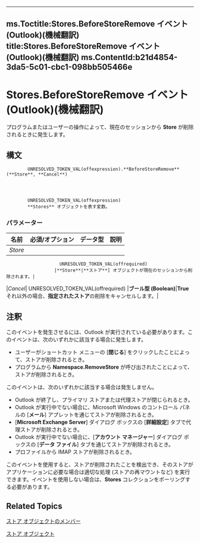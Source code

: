 

---
ms.Toctitle:Stores.BeforeStoreRemove イベント (Outlook)(機械翻訳)
title:Stores.BeforeStoreRemove イベント (Outlook)(機械翻訳)
ms.ContentId:b21d4854-3da5-5c01-cbc1-098bb505466e
---
# Stores.BeforeStoreRemove イベント (Outlook)(機械翻訳)




プログラムまたはユーザーの操作によって、現在のセッションから **Store** が削除されるときに発生します。

## 構文

            UNRESOLVED_TOKEN_VAL(offexpression).**BeforeStoreRemove**(**Store**, **Cancel**)




            UNRESOLVED_TOKEN_VAL(offexpression)
            **Stores** オブジェクトを表す変数。

### パラメーター

|**名前**|**必須/オプション**|**データ型**|**説明**|
|---|---|---|---|
|*Store*|
                        UNRESOLVED_TOKEN_VAL(offrequired)
                      |**Store**|**ストア**] オブジェクトが現在のセッションから削除されます。|
|*Cancel*|
                        UNRESOLVED_TOKEN_VAL(offrequired)
                      |**ブール型 (Boolean)**|**True**それ以外の場合、**指定されたストア**の削除をキャンセルします。|





## 注釈
このイベントを発生させるには、Outlook が実行されている必要があります。このイベントは、次のいずれかに該当する場合に発生します。



- ユーザーがショートカット メニューの [**閉じる**] をクリックしたことによって、ストアが削除されるとき。
- プログラムから **Namespace.RemoveStore** が呼び出されたことによって、ストアが削除されるとき。








このイベントは、次のいずれかに該当する場合は発生しません。


- Outlook が終了し、プライマリ ストアまたは代理ストアが閉じられるとき。
- Outlook が実行中でない場合に、Microsoft Windows のコントロール パネルの [**メール**] アプレットを通じてストアが削除されるとき。
- [**Microsoft Exchange Server**] ダイアログ ボックスの [**詳細設定**] タブで代理ストアが削除されるとき。
- Outlook が実行中でない場合に、[**アカウント マネージャー**] ダイアログ ボックスの [**データ ファイル**] タブを通じてストアが削除されるとき。
- プロファイルから IMAP ストアが削除されるとき。








このイベントを使用すると、ストアが削除されたことを検出でき、そのストアがアプリケーションに必要な場合は適切な処理 (ストアの再マウントなど) を実行できます。イベントを使用しない場合は、**Stores** コレクションをポーリングする必要があります。



## Related Topics

[ストア オブジェクトのメンバー](f3fec99a-54b2-c13e-d96a-c8c5e2429f99.md)

[ストア オブジェクト](8915a8e4-9c22-21d5-c492-051d393ce5f7.md)




